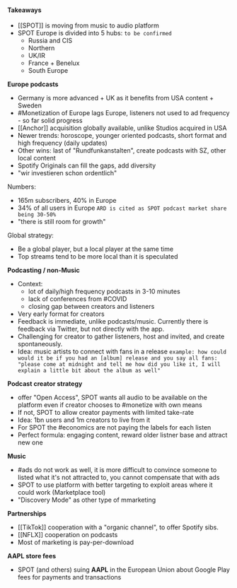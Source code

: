 #### Takeaways

- [[SPOT]] is moving from music to audio platform
- SPOT Europe is divided into 5 hubs: `to be confirmed`
	- Russia and CIS
	- Northern
	- UK/IR
	- France + Benelux
	- South Europe

__Europe podcasts__

- Germany is more advanced + UK as it benefits from USA content + Sweden
- #Monetization of Europe lags Europe, listeners not used to ad frequency - so far solid progress
- [[Anchor]] acquisition globally available, unlike Studios acquired in USA
- Newer trends: horoscope, younger oriented podcasts, short format and high frequency (daily updates)
- Other wins: last of "Rundfunkanstalten", create podcasts with SZ, other local content
- Spotify Originals can fill the gaps, add diversity
- "wir investieren schon ordentlich"

Numbers:

- 165m subscribers, 40% in Europe
- 34% of all users in Europe
`ARD is cited as SPOT podcast market share being 30-50%`
- "there is still room for growth"

Global strategy:

- Be a global player, but a local player at the same time
- Top streams tend to be more local than it is speculated

__Podcasting / non-Music__

- Context:
	- lot of daily/high frequency podcasts in 3-10 minutes
	- lack of conferences from #COVID 
	- closing gap between creators and listeners
- Very early format for creators
- Feedback is immediate, unlike podcasts/music. Currently there is feedback via Twitter, but not directly with the app.
- Challenging for creator to gather listeners, host and invited, and create spontaneously.
- Idea: music artists to connect with fans in a release `example: how could would it be if you had an [album] release and you say all fans: "please come at midnight and tell me how did you like it, I will explain a little bit about the album as well"`

__Podcast creator strategy__

- offer "Open Access", SPOT wants all audio to be available on the platform even if creator chooses to #monetize with own means
- If not, SPOT to allow creator payments with limited take-rate
- Idea: 1bn users and 1m creators to live from it
- For SPOT the #economics are not paying the labels for each listen
- Perfect formula: engaging content, reward older listner base and attract new one

__Music__

- #ads do not work as well, it is more difficult to convince someone to listed what it's not attracted to, you cannot compensate that with ads
- SPOT to use platform with better targeting to exploit areas where it could work (Marketplace tool)
- "Discovery Mode" as other type of mmarketing


__Partnerships__

- [[TikTok]] cooperation with a "organic channel", to offer Spotify sibs.
- [[NFLX]] cooperation on podcasts
- Most of marketing is pay-per-download


__AAPL store fees__

- SPOT (and others) suing __AAPL__ in the European Union about Google Play fees for payments and transactions